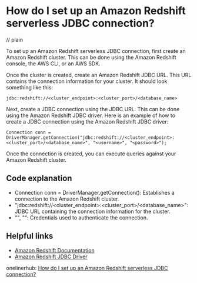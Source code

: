 # How do I set up an Amazon Redshift serverless JDBC connection?
// plain

To set up an Amazon Redshift serverless JDBC connection, first create an Amazon Redshift cluster. This can be done using the Amazon Redshift console, the AWS CLI, or an AWS SDK.

Once the cluster is created, create an Amazon Redshift JDBC URL. This URL contains the connection information for your cluster. It should look something like this:

```
jdbc:redshift://<cluster_endpoint>:<cluster_port>/<database_name>
```

Next, create a JDBC connection using the JDBC URL. This can be done using the Amazon Redshift JDBC driver. Here is an example of how to create a JDBC connection using the Amazon Redshift JDBC driver:

```
Connection conn = DriverManager.getConnection("jdbc:redshift://<cluster_endpoint>:<cluster_port>/<database_name>", "<username>", "<password>");
```

Once the connection is created, you can execute queries against your Amazon Redshift cluster.

## Code explanation

- Connection conn = DriverManager.getConnection(): Establishes a connection to the Amazon Redshift cluster.
- "jdbc:redshift://<cluster_endpoint>:<cluster_port>/<database_name>": JDBC URL containing the connection information for the cluster.
- "<username>", "<password>": Credentials used to authenticate the connection.

## Helpful links
- [Amazon Redshift Documentation](https://docs.aws.amazon.com/redshift/latest/mgmt/getting-started.html)
- [Amazon Redshift JDBC Driver](https://docs.aws.amazon.com/redshift/latest/mgmt/configure-jdbc-connection.html)

onelinerhub: [How do I set up an Amazon Redshift serverless JDBC connection?](https://onelinerhub.com/amazon-redshift/how-do-i-set-up-an-amazon-redshift-serverless-jdbc-connection)